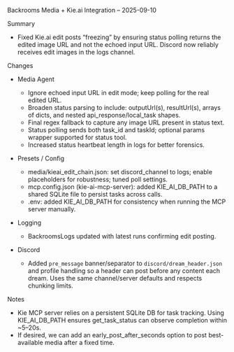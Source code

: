 Backrooms Media + Kie.ai Integration – 2025-09-10

Summary
- Fixed Kie.ai edit posts “freezing” by ensuring status polling returns the edited image URL and not the echoed input URL. Discord now reliably receives edit images in the logs channel.

Changes
- Media Agent
  - Ignore echoed input URL in edit mode; keep polling for the real edited URL.
  - Broaden status parsing to include: outputUrl(s), resultUrl(s), arrays of dicts, and nested api_response/local_task shapes.
  - Final regex fallback to capture any image URL present in status text.
  - Status polling sends both task_id and taskId; optional params wrapper supported for status tool.
  - Increased status heartbeat length in logs for better forensics.

- Presets / Config
  - media/kieai_edit_chain.json: set discord_channel to logs; enable placeholders for robustness; tuned poll settings.
  - mcp.config.json (kie-ai-mcp-server): added KIE_AI_DB_PATH to a shared SQLite file to persist tasks across calls.
  - .env: added KIE_AI_DB_PATH for consistency when running the MCP server manually.

- Logging
  - BackroomsLogs updated with latest runs confirming edit posting.

- Discord
  - Added `pre_message` banner/separator to `discord/dream_header.json` and profile handling so a header can post before any content each dream. Uses the same channel/server defaults and respects chunking limits.

Notes
- Kie MCP server relies on a persistent SQLite DB for task tracking. Using KIE_AI_DB_PATH ensures get_task_status can observe completion within ~5–20s.
- If desired, we can add an early_post_after_seconds option to post best-available media after a fixed time.
